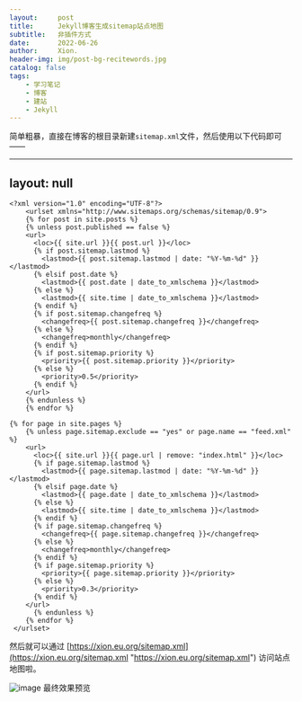 ```yaml
---
layout:     post
title:      Jekyll博客生成sitemap站点地图
subtitle:   非插件方式
date:       2022-06-26
author:     Xion.
header-img: img/post-bg-recitewords.jpg
catalog: false
tags:
    - 学习笔记
    - 博客
    - 建站
    - Jekyll
---
```


简单粗暴，直接在博客的根目录新建`sitemap.xml`文件，然后使用以下代码即可——


  ---
 layout: null
  ---

    <?xml version="1.0" encoding="UTF-8"?>
        <urlset xmlns="http://www.sitemaps.org/schemas/sitemap/0.9">
        {% for post in site.posts %}
        {% unless post.published == false %}
        <url>
          <loc>{{ site.url }}{{ post.url }}</loc>
          {% if post.sitemap.lastmod %}
            <lastmod>{{ post.sitemap.lastmod | date: "%Y-%m-%d" }}</lastmod>
          {% elsif post.date %}
            <lastmod>{{ post.date | date_to_xmlschema }}</lastmod>
          {% else %}
            <lastmod>{{ site.time | date_to_xmlschema }}</lastmod>
          {% endif %}
          {% if post.sitemap.changefreq %}
            <changefreq>{{ post.sitemap.changefreq }}</changefreq>
          {% else %}
            <changefreq>monthly</changefreq>
          {% endif %}
          {% if post.sitemap.priority %}
            <priority>{{ post.sitemap.priority }}</priority>
          {% else %}
            <priority>0.5</priority>
          {% endif %}
        </url>
        {% endunless %}
        {% endfor %}
    
    {% for page in site.pages %}
        {% unless page.sitemap.exclude == "yes" or page.name == "feed.xml" %}
        <url>
          <loc>{{ site.url }}{{ page.url | remove: "index.html" }}</loc>
          {% if page.sitemap.lastmod %}
            <lastmod>{{ page.sitemap.lastmod | date: "%Y-%m-%d" }}</lastmod>
          {% elsif page.date %}
            <lastmod>{{ page.date | date_to_xmlschema }}</lastmod>
          {% else %}
            <lastmod>{{ site.time | date_to_xmlschema }}</lastmod>
          {% endif %}
          {% if page.sitemap.changefreq %}
            <changefreq>{{ page.sitemap.changefreq }}</changefreq>
          {% else %}
            <changefreq>monthly</changefreq>
          {% endif %}
          {% if page.sitemap.priority %}
            <priority>{{ page.sitemap.priority }}</priority>
          {% else %}
            <priority>0.3</priority>
          {% endif %}
        </url>
          {% endunless %}
        {% endfor %}
     </urlset>     

然后就可以通过 [https://xion.eu.org/sitemap.xml](https://xion.eu.org/sitemap.xml "https://xion.eu.org/sitemap.xml") 访问站点地图啦。

![image](https://user-images.githubusercontent.com/6897274/175803771-bf5e7434-f259-49c1-a1ed-afca9d33516d.png)
最终效果预览 
